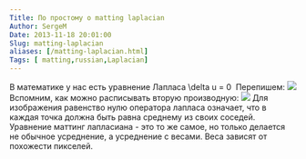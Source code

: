 ```yaml
---
Title: По простому о matting laplacian
Author: SergeM
Date: 2013-11-18 20:01:00
Slug: matting-laplacian
aliases: [/matting-laplacian.html]
Tags: [ matting,russian,Laplacian]
---
```




В математике у нас есть уравнение Лапласа
\delta u = 0
&nbsp;Перепишем:
![](http://upload.wikimedia.org/math/0/2/3/023ea1cad204fa2a541cdddddd2b20b0.png)
Вспомним, как можно расписывать вторую производную:
![](http://webmath.exponenta.ru/dnu/lc/kiselev1/node49_files/img2827.png)<span style="text-align: left;">
</span><span style="text-align: left;">Для изображения равенство нулю оператора лапласа означает, что в каждая точка должна быть равна среднему из своих соседей.&nbsp;</span>
<span style="text-align: left;">
</span>Уравнение маттинг лапласиана - это то же самое, но только делается не обычное усреднение, а усреднение с весами. Веса зависят от похожести пикселей.



